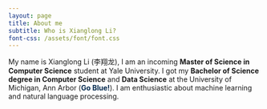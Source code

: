 ```yaml
---
layout: page
title: About me
subtitle: Who is Xianglong Li?
font-css: /assets/font/font.css
---
```


My name is Xianglong Li (<span style="font-family:Siyuansongti">李翔龙</span>), I am an incoming **Master of Science in Computer Science** student at Yale University. I got my **Bachelor of Science degree in Computer Science** and **Data Science** at the University of Michigan, Ann Arbor (<span style="color:#00274c;font-weight:bold">Go Blue!</span>). I am enthusiastic about machine learning and natural language processing.

